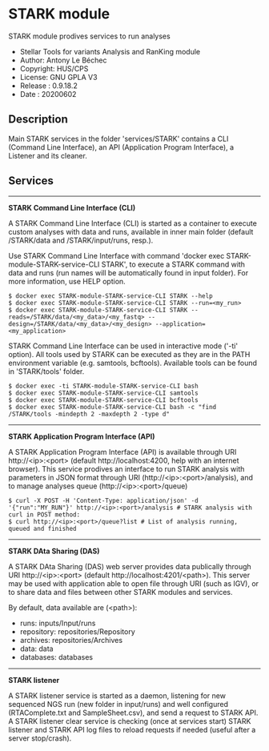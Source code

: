 STARK module
============
STARK module prodives services to run analyses
* Stellar Tools for variants Analysis and RanKing module
* Author: Antony Le Béchec
* Copyright: HUS/CPS
* License: GNU GPLA V3
* Release : 0.9.18.2
* Date : 20200602



Description
-----------


Main STARK services in the folder 'services/STARK' contains a CLI (Command Line Interface), an API (Application Program Interface), a Listener and its cleaner.



Services
---------


---
**STARK Command Line Interface (CLI)**


A STARK Command Line Interface (CLI) is started as a container to execute custom analyses with data and runs, available in inner main folder (default /STARK/data and /STARK/input/runs, resp.).

Use STARK Command Line Interface with command 'docker exec STARK-module-STARK-service-CLI STARK', to execute a STARK command with data and runs (run names will be automatically found in input folder). For more information, use HELP option.

```
$ docker exec STARK-module-STARK-service-CLI STARK --help
$ docker exec STARK-module-STARK-service-CLI STARK --run=<my_run>
$ docker exec STARK-module-STARK-service-CLI STARK --reads=/STARK/data/<my_data>/<my_fastq> --design=/STARK/data/<my_data>/<my_design> --application=<my_application>
```

STARK Command Line Interface can be used in interactive mode ('-ti' option). All tools used by STARK can be executed as they are in the PATH environment variable (e.g. samtools, bcftools). Available tools can be found in 'STARK/tools' folder.

```
$ docker exec -ti STARK-module-STARK-service-CLI bash
$ docker exec STARK-module-STARK-service-CLI samtools
$ docker exec STARK-module-STARK-service-CLI bcftools
$ docker exec STARK-module-STARK-service-CLI bash -c "find /STARK/tools -mindepth 2 -maxdepth 2 -type d"
```

---
**STARK Application Program Interface (API)**


A STARK Application Program Interface (API) is available through URI http://\<ip\>:\<port\> (default http://localhost:4200, help with an internet browser). This service prodives an interface to run STARK analysis with parameters in JSON format through URI (http://\<ip\>:\<port\>/analysis), and to manage analyses queue (http://\<ip\>:\<port\>/queue)

```
$ curl -X POST -H 'Content-Type: application/json' -d '{"run":"MY_RUN"}' http://<ip>:<port>/analysis # STARK analysis with curl in POST method: 
$ curl http://<ip>:<port>/queue?list # List of analysis running, queued and finished
```

---
**STARK DAta Sharing (DAS)**


A STARK DAta Sharing (DAS) web server provides data publically through URI http://\<ip\>:\<port\> (default http://localhost:4201/<path\>). This server may be used with application able to open file through URI (such as IGV), or to share data and files between other STARK modules and services.


By default, data available are (\<path\>):
- runs: inputs/Input/runs
- repository: repositories/Repository 
- archives: repositories/Archives 
- data: data
- databases: databases


---
**STARK listener**


A STARK listener service is started as a daemon, listening for new sequenced NGS run (new folder in input/runs) and well configured (RTAComplete.txt and SampleSheet.csv), and send a request to STARK API. A STARK listener clear service is checking (once at services start) STARK listener and STARK API log files to reload requests if needed (useful after a server stop/crash).

